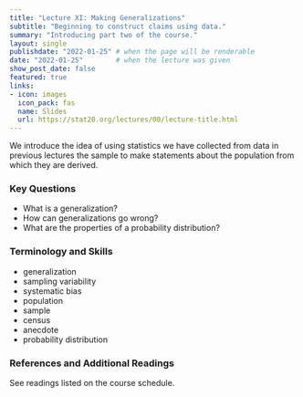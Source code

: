 ```yaml
---
title: "Lecture XI: Making Generalizations"
subtitle: "Beginning to construct claims using data."
summary: "Introducing part two of the course."
layout: single
publishdate: "2022-01-25" # when the page will be renderable
date: "2022-01-25"        # when the lecture was given
show_post_date: false
featured: true
links:
- icon: images
  icon_pack: fas
  name: Slides
  url: https://stat20.org/lectures/00/lecture-title.html
---
```


We introduce the idea of using statistics we have collected from data
in previous lectures the sample to make statements about the population from which they are derived. 

### Key Questions

- What is a generalization?
- How can generalizations go wrong?
- What are the properties of a probability distribution?

### Terminology and Skills

- generalization
- sampling variability
- systematic bias
- population
- sample
- census
- anecdote
- probability distribution


### References and Additional Readings

See readings listed on the course schedule.
